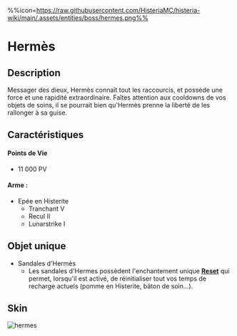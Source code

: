 %%icon=https://raw.githubusercontent.com/HisteriaMC/histeria-wiki/main/.assets/entities/boss/hermes.png%%
# Hermès

## Description 
Messager des dieux, Hermès connaît tout les raccourcis, et possède une force et une rapidité extraordinaire. Faîtes attention aux cooldowns de vos objets de soins, il se pourrait bien qu'Hermès prenne la liberté de les rallonger à sa guise.

## Caractéristiques

#### __Points de Vie__
+ 11 000 PV

#### __Arme :__
+ Epée en Histerite
  - Tranchant V
  - Recul II
  - Lunarstrike I

## Objet unique 
+ Sandales d'Hermès
  - Les sandales d'Hermes possèdent l'enchantement unique [__Reset__](https://histeria.zelytra.fr/wiki/enchants/reset) qui permet, lorsqu'il est activé, de réinitialiser tout vos temps de recharge actuels (pomme en Histerite, bâton de soin...).

## Skin

![hermes](https://raw.githubusercontent.com/HisteriaMC/histeria-wiki/main/.assets/entities/boss/hermes.png)
